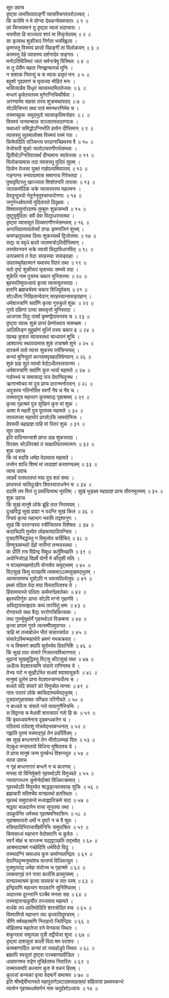 सूत उवाच  
दृष्ट्वा तामसितापाङ्गीं व्यासश्चिन्तापरोऽभवत् ।  
किं करोमि न मे योग्या देवकन्येयमप्सराः ॥ १ ॥  
एवं चिन्तयमानं तु दृष्ट्वा व्यासं तदाप्सराः ।  
भयभीता हि सञ्जाता शापं मा विसृजेदयम् ॥ २ ॥  
सा कृत्वाथ शुकीरूपं निर्गता भयविह्वला ।  
कृष्णस्तु विस्मयं प्राप्तो विहङ्गीं तां विलोकयन् ॥ ३ ॥  
कामस्तु देहे व्यासस्य दर्शनादेव सङ्गतः ।  
मनोऽतिविस्मितं जातं सर्वगात्रेषु विस्मितः ॥ ४ ॥  
स तु धैर्येण महता निगह्णन्मानसं मुनिः ।  
न शशाक नियन्तुं च स व्यासः प्रसृतं मनः ॥ ५ ॥  
बहुशो गृह्यमाणं च घृताच्या मोहितं मनः ।  
भावित्वान्नैव विधृतं व्यासस्यामिततेजसः ॥ ६ ॥  
मन्धनं कुर्वतस्तस्य मुनेरग्निचिकीर्षया ।  
अरण्यामेव सहसा तस्य शुक्रमथापतत् ॥ ७ ॥  
सोऽविचिन्त्य तथा पातं ममन्थारणिमेव च ।  
तस्माच्छुकः समुद्‌भूतो व्यासाकृतिमनोहरः ॥ ८ ॥  
विस्मयं जनयन्बालः सञ्जातस्तदरण्यजः ।  
यथाध्वरे समिद्धोऽग्निर्भाति हव्येन दीप्तिमान् ॥ ९ ॥  
व्यासस्तु सुतमालोक्य विस्मयं परमं गतः ।  
किमेतदिति सञ्चिन्त्य वरदानाच्छिवस्य वै ॥ १० ॥  
तेजोरूपी शुको जातोऽप्यरणीगर्भसम्भवः ।  
द्वितीयोऽग्निरिवात्यर्थं दीप्यमानः स्वतेजसा ॥ ११ ॥  
विलोकयामास तदा व्यासस्तु मुदितं सुतम् ।  
दिव्येन तेजसा युक्तं गार्हपत्यमिवापरम् ॥ १२ ॥  
गङ्गान्तः स्नापयामास समागत्य गिरेस्तदा ।  
पुष्पवृष्टिस्तु खाज्जाता शिशोरुपरि तापसाः ॥ १३ ॥  
जातकर्मादिकं चक्रे व्यासस्तस्य महात्मनः ।  
देवदुन्दुभयो नेदुर्ननृतुश्चाप्सरोगणाः ॥ १४ ॥  
जगुर्गन्धर्वपतयो मुदितास्ते दिदृक्षवः ।  
विश्वावसुर्नारदश्च तुम्बुरुः शुकसम्भवे ॥ १५ ॥  
तुष्टुवुर्मुदिताः सर्वे देवा विद्याधरास्तथा ।  
दृष्ट्वा व्याससुतं दिव्यमरणीगर्भसम्भवम् ॥ १६ ॥  
अन्तरिक्षात्पपातोर्व्यां दण्डः कृष्णाजिनं शुभम् ।  
कमण्डलुस्तथा दिव्यः शुकस्यार्थे द्विजोत्तमाः ॥ १७ ॥  
सद्यः स ववृधे बालो जातमात्रोऽतिदीप्तिमान् ।  
तस्योपनयनं चक्रे व्यासो विद्याविधानवित् ॥ १८ ॥  
उत्पन्नमात्रं तं वेदाः सरहस्याः ससङ्ग्रहाः ।  
उपतस्थुर्महात्मानं यथास्य पितरं तथा ॥ १९ ॥  
यतो दृष्टं शुकीरूपं घृताच्याः सम्भवे तदा ।  
शुकेति नाम पुत्रस्य चकार मुनिसत्तमः ॥ २० ॥  
बृहस्पतिमुपाध्यायं कृत्वा व्याससुतस्तदा ।  
व्रतानि ब्रह्मचर्यस्य चकार विधिपूर्वकम् ॥ २१ ॥  
सोऽधीत्य निखिलान्वेदान् सरहस्यान्ससङ्ग्रहान् ।  
धर्मशास्त्राणि सर्वाणि कृत्वा गुरुकुले शुकः ॥ २२ ॥  
गुरवे दक्षिणां दत्त्वा समावृत्तो मुनिस्तदा ।  
आजगाम पितुः पार्श्वं कृष्णद्वैपायनस्य च ॥ २३ ॥  
दृष्ट्वा व्यासः शुकं प्राप्तं प्रेम्णोत्थाय ससम्भ्रमः ।  
आलिलिङ्ग मुहुर्घ्राणं मूर्ध्नि तस्य चकार ह ॥ २४ ॥  
पप्रच्छ कुशलं व्यासस्तथा चाध्ययनं शुचि ।  
आश्वास्य स्थापयामास शुकं तत्राश्रमे शुभे ॥ २५ ॥  
दारकर्म ततो व्यासः शुकस्य पर्यचिन्तयत् ।  
कन्यां मुनिसुतां कान्तामपृच्छदतिवेगवान् ॥ २६ ॥  
शुकं प्राह सुतं व्यासो वेदोऽधीतस्त्वयानघ ।  
धर्मशास्त्राणि सर्वाणि कुरु भार्यां महामते ॥ २७ ॥  
गार्हस्थ्यं च समासाद्य यज देवान्पितॄनथ ।  
ऋणान्मोचय मां पुत्र प्राप्य दारान्मनोरमान् ॥ २८ ॥  
अपुत्रस्य गतिर्नास्ति स्वर्गो नैव च नैव च ।  
तस्मात्पुत्र महाभाग कुरुष्वाद्य गृहाश्रमम् ॥ २९ ॥  
कृत्वा गृहाश्रमं पुत्र सुखिनं कुरु मां शुक ।  
आशा मे महती पुत्र पूरयस्व महामते ॥ ३० ॥  
तपस्तप्त्वा महाघोरं प्राप्तोऽसि त्वमयोनिजः ।  
देवरूपी महाप्राज्ञ पाहि मां पितरं शुक ॥ ३१ ॥  
सूत उवाच  
इति वादिनमभ्याशे प्राप्तः प्राह शुकस्तदा ।  
विरक्तः सोऽतिरक्तं तं साक्षात्पितरमात्मनः ॥ ३२ ॥  
शुक उवाच  
किं त्वं वदसि धर्मज्ञ वेदव्यास महामते ।  
तत्त्वेन शाधि शिष्यं मां त्वदाज्ञां करवाण्यलम् ॥ ३३ ॥  
व्यास उवाच  
त्वदर्थे यत्तपस्तप्तं मया पुत्र शतं समाः ।  
प्राप्तस्त्वं चातिदुःखेन शिवस्याराधनेन च ॥ ३४ ॥  
ददामि तव वित्तं तु प्रार्थयित्वाथ भूपतिम् ।
सुखं भुङ्क्ष्व महाप्राज्ञ प्राप्य यौवनमुत्तमम् ॥ ३५ ॥  
शुक उवाच  
किं सुखं मानुषे लोके ब्रूहि तात निरामयम् ।  
दुःखविद्धं सुखं प्राज्ञा न वदन्ति सुखं किल ॥ ३६ ॥  
स्त्रियं कृत्वा महाभाग भवामि तद्वशानुगः ।  
सुखं किं परतन्त्रस्य स्त्रीजितस्य विशेषतः ॥ ३७ ॥  
कदाचिदपि मुच्येत लोहकाष्ठादियन्त्रितः ।  
पुत्रदारैर्निबद्धस्तु न विमुच्येत कर्हिचित् ॥ ३८ ॥  
विण्मूत्रसम्भवो देहो नारीणां तन्मयस्तथा ।  
कः प्रीतिं तत्र विप्रेन्द्र विबुधः कर्तुमिच्छति ॥ ३९ ॥  
अयोनिजोऽहं विप्रर्षे योनौ मे कीदृशी मतिः ।  
न वाञ्छाम्यहमग्रेऽपि योनावेव समुद्‌भवम् ॥ ४० ॥  
विट्सुखं किमु वाञ्छामि त्यक्त्वाऽऽत्मसुखमद्‌भुतम् ।  
आत्मारामश्च भूयोऽपि न भवत्यतिलोलुपः ॥ ४१ ॥  
प्रथमं पठिता वेदा मया विस्तारिताश्च ते ।  
हिंसामयास्ते पतिताः कर्ममार्गप्रवर्तकाः ॥ ४२ ॥  
बृहस्पतिर्गुरुः प्राप्तः सोऽपि मग्नो गृहार्णवे ।  
अविद्याग्रस्तहृदयः कथं तारयितुं क्षमः ॥ ४३ ॥  
रोगग्रस्तो यथा वैद्यः पररोगचिकित्सकः ।  
तथा गुरुर्मुमुक्षोर्मे गृहस्थोऽयं विडम्बना ॥ ४४ ॥  
कृत्वा प्रणामं गुरवे त्वत्समीपमुपागतः ।  
त्राहि मां तत्त्वबोधेन भीतं संसारसर्पतः ॥ ४५ ॥  
संसारेऽस्मिन्महाघोरे भ्रमणं नभचक्रवत् ।  
न च विश्रमणं क्यापि सूर्यस्येव दिवानिशि ॥ ४६ ॥  
किं सुखं तात संसारे निजतत्त्वविचारणात् ।  
मूढानां सुखबुद्धिस्तु विट्सु कीटसुखं यथा ॥ ४७ ॥  
अधीत्य वेदशास्त्राणि संसारे रागिणश्च ये ।  
तेभ्यः परो न मूर्खोऽस्ति सधर्मा श्वाश्वसूकरैः ॥ ४८ ॥  
मानुष्यं दुर्लभं प्राप्य वेदशास्त्राण्यधीत्य च ।  
बध्यते यदि संसारे को विमुच्येत मानवः ॥ ४९ ॥  
नातः परतरं लोके क्वचिदाश्चर्यमद्‌भुतम् ।  
पुत्रदारगृहासक्तः पण्डितः परिगीयते ॥ ५० ॥  
न बाध्यते यः संसारे नरो मायागुणैस्त्रिभिः ।  
स विद्वान्स च मेधावी शास्त्रपारं गतो हि सः ॥ ५१ ॥  
किं वृथाध्ययनेनात्र दृढबन्धकरेण च ।  
पठितव्यं तदेवाशु मोचयेद्‌भवबन्धनात् ॥ ५२ ॥  
गह्णाति पुरुषं यस्माद्‌गृहं तेन प्रकीर्तितम् ।  
क्व सुखं बन्धनागारे तेन भीतोऽस्म्यहं पितः ॥ ५३ ॥  
येऽबुधा मन्दमतयो विधिना मुषिताश्च ये ।  
ते प्राप्य मानुषं जन्म पुनर्बन्धं विशन्त्युत ॥ ५४ ॥  
व्यास उवाच  
न गृहं बन्धनागारं बन्धने न च कारणम् ।  
मनसा यो विनिर्मुक्तो गृहस्थोऽपि विमुच्यते ॥ ५५ ॥  
न्यायागतधनः कुर्वन्वेदोक्तं विधिवत्क्रमात् ।  
गृहस्थोऽपि विमुच्येत श्राद्धकृत्सत्यवाक् शुचिः ॥ ५६ ॥  
ब्रह्मचारी यतिश्चैव वानप्रस्थो व्रतस्थितः ।  
गृहस्थं समुपासन्ते मध्याह्नातिक्रमे सदा ॥ ५७ ॥  
श्रद्धया चान्नदानेन वाचा सूनृतया तथा ।  
उपकुर्वन्ति धर्मस्था गृहाश्रमनिवासिनः ॥ ५८ ॥  
गृहाश्रमात्परो धर्मो न दृष्टो न च वै श्रुतः ।  
वसिष्ठादिभिराचार्यैर्ज्ञानिभिः समुपाश्रितः ॥ ५९ ॥  
किमसाध्यं महाभाग वेदोक्तानि च कुर्वतः ।  
स्वर्गं मोक्षं च सज्जन्म यद्यद्वाञ्छति तद्‌भवेत् ॥ ६० ॥  
आश्रमादाश्रमं गच्छेदिति धर्मविदो विदुः ।  
तस्मादग्निं समाधाय कुरु कर्माण्यतन्द्रितः ॥ ६१ ॥  
देवान्पितॄन्मनुष्यांश्च सन्तर्प्य विधिवत्सुत ।  
पुत्रमुत्पाद्य धर्मज्ञ संयोज्य च गृहाश्रमे ॥ ६२ ॥  
त्यक्त्वागृहं वनं गत्वा कर्तासि व्रतमुत्तमम् ।  
वानप्रस्थाश्रमं कृत्वा सन्न्यासं च ततः परम् ॥ ६३ ॥  
इन्द्रियाणि महाभाग मादकानि सुनिश्चितम् ।  
अदारस्य दुरन्तानि पञ्चैव मनसा सह ॥ ६४ ॥  
तस्माद्दारान्प्रकुर्वीत तज्जयाय महामते ।  
वार्धके तप आतिष्ठेदिति शास्त्रोदितं वचः ॥ ६५ ॥  
विश्वामित्रो महाभाग तपः कृत्वातिदुश्चरम् ।  
त्रीणि वर्षसहस्राणि निराहारो जितेन्द्रियः ॥ ६६ ॥  
मोहितश्च महातेजा वने मेनकया स्थितः ।  
शकुन्तला समुत्पन्ना पुत्री तद्वीर्यजा शुभा ॥ ६७ ॥  
दृष्ट्वा दाशसुतां कालीं पिता मम पराशरः ।  
कामबाणार्दितः कन्यां तां जग्राहोडुपे स्थितः ॥ ६८ ॥  
ब्रह्मापि स्वसुतां दृष्ट्वा पञ्चबाणप्रपीडितः ।  
धावमानश्च रुद्रेण मूर्च्छितश्च निवारितः ॥ ६९ ॥  
तस्मात्त्वमपि कल्याण कुरु मे वचनं हितम् ।  
कुलजां कन्यकां वृत्वा वेदमार्गं समाश्रय ॥ ७० ॥  
इति श्रीमद्देवीभागवते महापुराणेऽष्टादशसाहस्र्यां संहितायां प्रथमस्कन्धे  
व्यासेन गृहस्थधर्मवर्णनं नाम चतुर्दशोऽध्यायः ॥ १४ ॥
